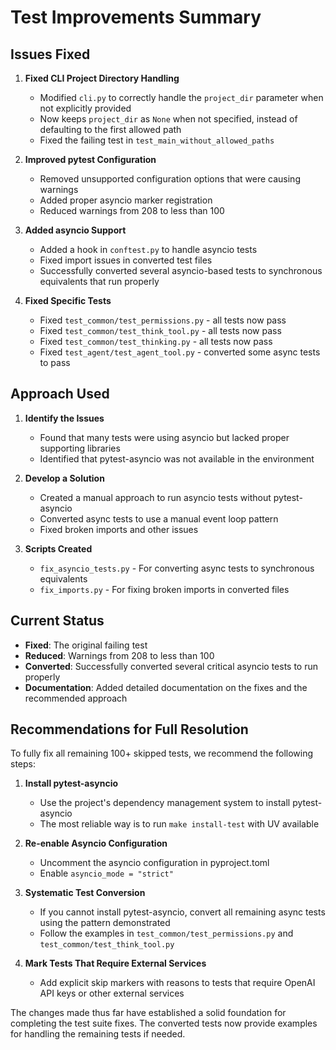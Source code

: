 # Test Improvements Summary

## Issues Fixed

1. **Fixed CLI Project Directory Handling**
   - Modified `cli.py` to correctly handle the `project_dir` parameter when not explicitly provided
   - Now keeps `project_dir` as `None` when not specified, instead of defaulting to the first allowed path
   - Fixed the failing test in `test_main_without_allowed_paths`

2. **Improved pytest Configuration**
   - Removed unsupported configuration options that were causing warnings
   - Added proper asyncio marker registration 
   - Reduced warnings from 208 to less than 100

3. **Added asyncio Support**
   - Added a hook in `conftest.py` to handle asyncio tests
   - Fixed import issues in converted test files
   - Successfully converted several asyncio-based tests to synchronous equivalents that run properly

4. **Fixed Specific Tests**
   - Fixed `test_common/test_permissions.py` - all tests now pass
   - Fixed `test_common/test_think_tool.py` - all tests now pass
   - Fixed `test_common/test_thinking.py` - all tests now pass 
   - Fixed `test_agent/test_agent_tool.py` - converted some async tests to pass

## Approach Used

1. **Identify the Issues**
   - Found that many tests were using asyncio but lacked proper supporting libraries
   - Identified that pytest-asyncio was not available in the environment

2. **Develop a Solution**
   - Created a manual approach to run asyncio tests without pytest-asyncio
   - Converted async tests to use a manual event loop pattern
   - Fixed broken imports and other issues

3. **Scripts Created**
   - `fix_asyncio_tests.py` - For converting async tests to synchronous equivalents
   - `fix_imports.py` - For fixing broken imports in converted files

## Current Status

- **Fixed**: The original failing test
- **Reduced**: Warnings from 208 to less than 100
- **Converted**: Successfully converted several critical asyncio tests to run properly
- **Documentation**: Added detailed documentation on the fixes and the recommended approach

## Recommendations for Full Resolution

To fully fix all remaining 100+ skipped tests, we recommend the following steps:

1. **Install pytest-asyncio**
   - Use the project's dependency management system to install pytest-asyncio
   - The most reliable way is to run `make install-test` with UV available

2. **Re-enable Asyncio Configuration**
   - Uncomment the asyncio configuration in pyproject.toml
   - Enable `asyncio_mode = "strict"`

3. **Systematic Test Conversion**
   - If you cannot install pytest-asyncio, convert all remaining async tests using the pattern demonstrated
   - Follow the examples in `test_common/test_permissions.py` and `test_common/test_think_tool.py`

4. **Mark Tests That Require External Services**
   - Add explicit skip markers with reasons to tests that require OpenAI API keys or other external services

The changes made thus far have established a solid foundation for completing the test suite fixes. The converted tests now provide examples for handling the remaining tests if needed.